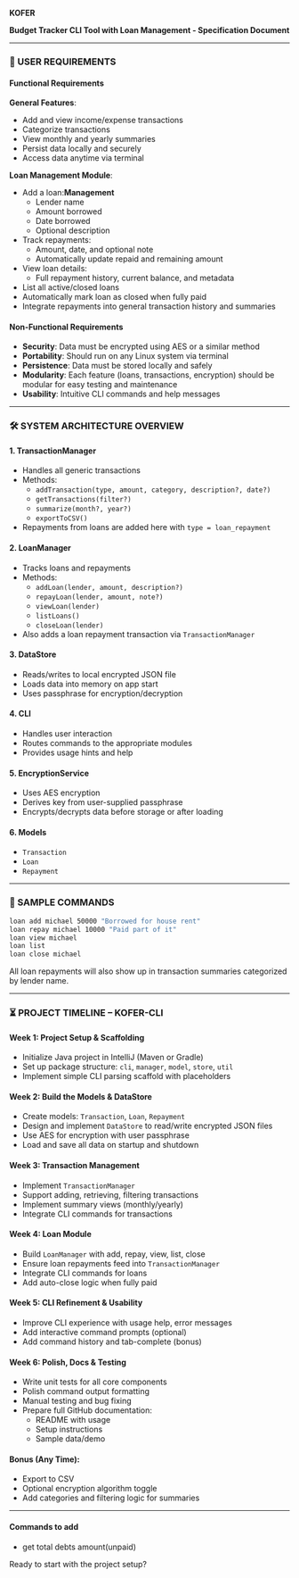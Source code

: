 **KOFER**

**Budget Tracker CLI Tool with Loan Management - Specification Document**

---

### 📄 USER REQUIREMENTS

#### Functional Requirements

**General Features**:

- Add and view income/expense transactions
- Categorize transactions
- View monthly and yearly summaries
- Persist data locally and securely
- Access data anytime via terminal

**Loan Management Module**:

- Add a loan:**Management**
  - Lender name
  - Amount borrowed
  - Date borrowed
  - Optional description
- Track repayments:
  - Amount, date, and optional note
  - Automatically update repaid and remaining amount
- View loan details:
  - Full repayment history, current balance, and metadata
- List all active/closed loans
- Automatically mark loan as closed when fully paid
- Integrate repayments into general transaction history and summaries

#### Non-Functional Requirements

- **Security**: Data must be encrypted using AES or a similar method
- **Portability**: Should run on any Linux system via terminal
- **Persistence**: Data must be stored locally and safely
- **Modularity**: Each feature (loans, transactions, encryption) should be modular for easy testing and maintenance
- **Usability**: Intuitive CLI commands and help messages

---

### 🛠️ SYSTEM ARCHITECTURE OVERVIEW

#### 1. TransactionManager

- Handles all generic transactions
- Methods:
  - `addTransaction(type, amount, category, description?, date?)`
  - `getTransactions(filter?)`
  - `summarize(month?, year?)`
  - `exportToCSV()`
- Repayments from loans are added here with `type = loan_repayment`

#### 2. LoanManager

- Tracks loans and repayments
- Methods:
  - `addLoan(lender, amount, description?)`
  - `repayLoan(lender, amount, note?)`
  - `viewLoan(lender)`
  - `listLoans()`
  - `closeLoan(lender)`
- Also adds a loan repayment transaction via `TransactionManager`

#### 3. DataStore

- Reads/writes to local encrypted JSON file
- Loads data into memory on app start
- Uses passphrase for encryption/decryption

#### 4. CLI

- Handles user interaction
- Routes commands to the appropriate modules
- Provides usage hints and help

#### 5. EncryptionService

- Uses AES encryption
- Derives key from user-supplied passphrase
- Encrypts/decrypts data before storage or after loading

#### 6. Models

- `Transaction`
- `Loan`
- `Repayment`

---

### 🧰 SAMPLE COMMANDS

```bash
loan add michael 50000 "Borrowed for house rent"
loan repay michael 10000 "Paid part of it"
loan view michael
loan list
loan close michael
```

All loan repayments will also show up in transaction summaries categorized by lender name.

---

### ⏳ PROJECT TIMELINE – KOFER-CLI

#### Week 1: Project Setup & Scaffolding

- Initialize Java project in IntelliJ (Maven or Gradle)
- Set up package structure: `cli`, `manager`, `model`, `store`, `util`
- Implement simple CLI parsing scaffold with placeholders

#### Week 2: Build the Models & DataStore

- Create models: `Transaction`, `Loan`, `Repayment`
- Design and implement `DataStore` to read/write encrypted JSON files
- Use AES for encryption with user passphrase
- Load and save all data on startup and shutdown

#### Week 3: Transaction Management

- Implement `TransactionManager`
- Support adding, retrieving, filtering transactions
- Implement summary views (monthly/yearly)
- Integrate CLI commands for transactions

#### Week 4: Loan Module

- Build `LoanManager` with add, repay, view, list, close
- Ensure loan repayments feed into `TransactionManager`
- Integrate CLI commands for loans
- Add auto-close logic when fully paid

#### Week 5: CLI Refinement & Usability

- Improve CLI experience with usage help, error messages
- Add interactive command prompts (optional)
- Add command history and tab-complete (bonus)

#### Week 6: Polish, Docs & Testing

- Write unit tests for all core components
- Polish command output formatting
- Manual testing and bug fixing
- Prepare full GitHub documentation:
  - README with usage
  - Setup instructions
  - Sample data/demo

#### Bonus (Any Time):

- Export to CSV
- Optional encryption algorithm toggle
- Add categories and filtering logic for summaries

---
#### Commands to add
- get total debts amount(unpaid) 

Ready to start with the project setup?

